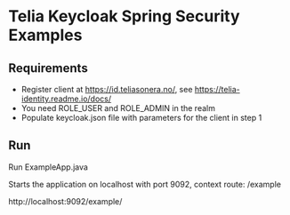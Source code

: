 # Telia Keycloak Spring Security Examples
## Requirements
* Register client at https://id.teliasonera.no/, see https://telia-identity.readme.io/docs/
* You need ROLE_USER and ROLE_ADMIN in the realm
* Populate keycloak.json file with parameters for the client in step 1

## Run
Run ExampleApp.java

Starts the application on localhost with port 9092, context route: /example

http://localhost:9092/example/